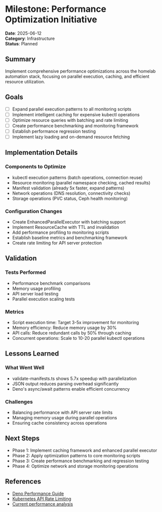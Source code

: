 # Milestone: Performance Optimization Initiative

**Date**: 2025-06-12  
**Category**: Infrastructure  
**Status**: Planned

## Summary

Implement comprehensive performance optimizations across the homelab automation stack, focusing on parallel execution, caching, and efficient resource utilization.

## Goals

- [ ] Expand parallel execution patterns to all monitoring scripts
- [ ] Implement intelligent caching for expensive kubectl operations
- [ ] Optimize resource queries with batching and rate limiting
- [ ] Create performance benchmarking and monitoring framework
- [ ] Establish performance regression testing
- [ ] Implement lazy loading and on-demand resource fetching

## Implementation Details

### Components to Optimize
- kubectl execution patterns (batch operations, connection reuse)
- Resource monitoring (parallel namespace checking, cached results)
- Manifest validation (already 5x faster, expand patterns)
- Network operations (DNS resolution, connectivity checks)
- Storage operations (PVC status, Ceph health monitoring)

### Configuration Changes
- Create EnhancedParallelExecutor with batching support
- Implement ResourceCache with TTL and invalidation
- Add performance profiling to monitoring scripts
- Establish baseline metrics and benchmarking framework
- Create rate limiting for API server protection

## Validation

### Tests Performed
- Performance benchmark comparisons
- Memory usage profiling
- API server load testing
- Parallel execution scaling tests

### Metrics
- Script execution time: Target 3-5x improvement for monitoring
- Memory efficiency: Reduce memory usage by 30%
- API calls: Reduce redundant calls by 50% through caching
- Concurrent operations: Scale to 10-20 parallel kubectl operations

## Lessons Learned

### What Went Well
- validate-manifests.ts shows 5.7x speedup with parallelization
- JSON output reduces parsing overhead significantly
- Deno's async/await patterns enable efficient concurrency

### Challenges
- Balancing performance with API server rate limits
- Managing memory usage during parallel operations
- Ensuring cache consistency across operations

## Next Steps

- Phase 1: Implement caching framework and enhanced parallel executor
- Phase 2: Apply optimization patterns to core monitoring scripts
- Phase 3: Create performance benchmarking and regression testing
- Phase 4: Optimize network and storage monitoring operations

## References

- [Deno Performance Guide](https://deno.land/manual/runtime/performance)
- [Kubernetes API Rate Limiting](https://kubernetes.io/docs/concepts/cluster-administration/flow-control/)
- [Current performance analysis](../investigations/2025-06-12-refactoring-analysis.md)